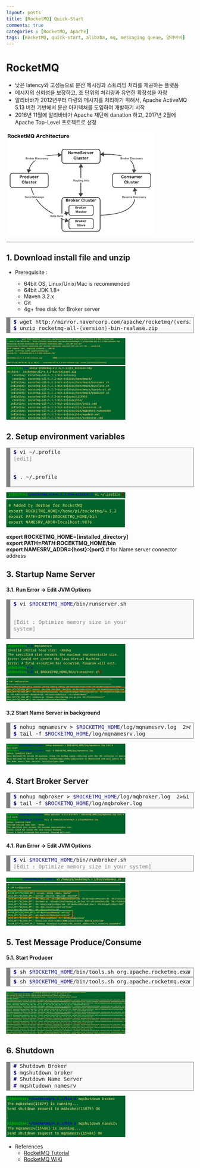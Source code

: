 ```yaml
---
layout: posts
title: [RocketMQ] Quick-Start
comments: true
categories : [RocketMQ, Apache]
tags: [RocketMQ, quick-start, alibaba, mq, messaging queue, 알리바바]
---
```


# RocketMQ
  
* 낮은 latency와 고성능으로 분산 메시징과 스트리밍 처리를 제공하는 플랫폼
* 메시지의 신뢰성을 보장하고, 조 단위의 처리량과 유연한 확장성을 자랑
* 알리바바가 2012년부터 다량의 메시지를 처리하기 위해서, Apache ActiveMQ 5.13 버전 기반에서 분산 아키텍처를 도입하여 개발하기 시작
* 2016년 11월에 알리바바가 Apache 재단에 danation 하고, 2017년 2월에 Apache Top-Level 프로젝트로 선정
  
![RocketMQ Architecture](/assets/images/posts/2019/01/2019-01-01-apache-rocketmq-quickstart-001.png)
  
---
  
## 1. Download install file and unzip
* Prerequisite : 

  * 64bit OS, Linux/Unix/Mac is recommended
  * 64bit JDK 1.8+
  * Maven 3.2.x
  * Git
  * 4g+ free disk for Broker server
  
<div style="background: #f8f8f8; overflow:auto;width:auto;border:solid gray;border-width:.1em .1em .1em .8em;padding:.2em .6em;"><pre style="margin: 0; line-height: 125%"><span style="color: #000080; font-weight: bold">$</span> wget http://mirror.navercorp.com/apache/rocketmq/<span style="color: #666666">{</span>version<span style="color: #666666">}</span>/rocketmq-all-<span style="color: #666666">{</span>version<span style="color: #666666">}</span>-bin-release.zip
<span style="color: #000080; font-weight: bold">$</span> unzip rocketmq-all-<span style="color: #666666">{</span>version<span style="color: #666666">}</span>-bin-realase.zip
</pre></div>  

  
![RocketMQ Architecture](/assets/images/posts/2019/01/2019-01-01-apache-rocketmq-quickstart-002.png)  
![RocketMQ Architecture](/assets/images/posts/2019/01/2019-01-01-apache-rocketmq-quickstart-003.png)  
  
## 2. Setup environment variables
<div style="background: #f8f8f8; overflow:auto;width:auto;border:solid gray;border-width:.1em .1em .1em .8em;padding:.2em .6em;"><pre style="margin: 0; line-height: 125%"><span style="color: #000080; font-weight: bold">$</span> vi ~/.profile
<span style="color: #888888">[edit]</span>


<span style="color: #000080; font-weight: bold">$</span> . ~/.profile
</pre></div>    
 

![RocketMQ Architecture](/assets/images/posts/2019/01/2019-01-01-apache-rocketmq-quickstart-004.png)    
![RocketMQ Architecture](/assets/images/posts/2019/01/2019-01-01-apache-rocketmq-quickstart-005.png)
  
**export ROCKETMQ_HOME=[installed_directory]**  
**export PATH=$PATH:$ROCEKTMQ_HOME/bin**  
**export NAMESRV_ADDR={host}:{port}**    # for Name server connector address  

  
## 3. Startup Name Server
#### 3.1. Run Error -> Edit JVM Options

<!-- HTML generated using hilite.me --><div style="background: #f8f8f8; overflow:auto;width:auto;border:solid gray;border-width:.1em .1em .1em .8em;padding:.2em .6em;"><pre style="margin: 0; line-height: 125%"><span style="color: #000080; font-weight: bold">$</span> vi <span style="color: #19177C">$ROCKETMQ_HOME</span>/bin/runserver.sh
<span style="color: #888888">[Edit : Optimize memory size in your system]</span>
</pre></div>  

  
![RocketMQ Architecture](/assets/images/posts/2019/01/2019-01-01-apache-rocketmq-quickstart-006.png)  
![RocketMQ Architecture](/assets/images/posts/2019/01/2019-01-01-apache-rocketmq-quickstart-007.png)  
  
#### 3.2 Start Name Server in background

<div style="background: #f8f8f8; overflow:auto;width:auto;border:solid gray;border-width:.1em .1em .1em .8em;padding:.2em .6em;"><pre style="margin: 0; line-height: 125%"><span style="color: #000080; font-weight: bold">$</span> nohup mqnamesrv &gt; <span style="color: #19177C">$ROCKETMQ_HOME</span>/log/mqnamesrv.log  2&gt;&amp;1 &amp;
<span style="color: #000080; font-weight: bold">$</span> tail -f <span style="color: #19177C">$ROCKETMQ_HOME</span>/log/mqnamesrv.log
</pre></div>  

  
![RocketMQ Architecture](/assets/images/posts/2019/01/2019-01-01-apache-rocketmq-quickstart-008.png)  
  
## 4. Start Broker Server

<div style="background: #f8f8f8; overflow:auto;width:auto;border:solid gray;border-width:.1em .1em .1em .8em;padding:.2em .6em;"><pre style="margin: 0; line-height: 125%"><span style="color: #000080; font-weight: bold">$</span> nohup mqbroker &gt; <span style="color: #19177C">$ROCKETMQ_HOME</span>/log/mqbroker.log  2&gt;&amp;1 &amp;
<span style="color: #000080; font-weight: bold">$</span> tail -f <span style="color: #19177C">$ROCKETMQ_HOME</span>/log/mqbroker.log
</pre></div>  

  
![RocketMQ Architecture](/assets/images/posts/2019/01/2019-01-01-apache-rocketmq-quickstart-009.png)  
  
#### 4.1. Run Error -> Edit JVM Options

<div style="background: #f8f8f8; overflow:auto;width:auto;border:solid gray;border-width:.1em .1em .1em .8em;padding:.2em .6em;"><pre style="margin: 0; line-height: 125%"><span style="color: #000080; font-weight: bold">$</span> vi <span style="color: #19177C">$ROCKETMQ_HOME</span>/bin/runbroker.sh
<span style="color: #888888">[Edit : Optimize memory size in your system]</span>
</pre></div>  

    
![RocketMQ Architecture](/assets/images/posts/2019/01/2019-01-01-apache-rocketmq-quickstart-010.png)  
![RocketMQ Architecture](/assets/images/posts/2019/01/2019-01-01-apache-rocketmq-quickstart-011.png)  
  
## 5. Test Message Produce/Consume
#### 5.1. Start Producer

<div style="background: #f8f8f8; overflow:auto;width:auto;border:solid gray;border-width:.1em .1em .1em .8em;padding:.2em .6em;"><pre style="margin: 0; line-height: 125%"><span style="color: #000080; font-weight: bold">$</span> sh <span style="color: #19177C">$ROCKETMQ_HOME</span>/bin/tools.sh org.apache.rocketmq.example.quickstart.Producer
</pre></div>  
<!-- HTML generated using hilite.me --><div style="background: #f8f8f8; overflow:auto;width:auto;border:solid gray;border-width:.1em .1em .1em .8em;padding:.2em .6em;"><pre style="margin: 0; line-height: 125%"><span style="color: #000080; font-weight: bold">$</span> sh <span style="color: #19177C">$ROCKETMQ_HOME</span>/bin/tools.sh org.apache.rocketmq.example.quickstart.Consumer
</pre></div>  

    
![RocketMQ Architecture](/assets/images/posts/2019/01/2019-01-01-apache-rocketmq-quickstart-013.png)  
  
## 6. Shutdown

<div style="background: #f8f8f8; overflow:auto;width:auto;border:solid gray;border-width:.1em .1em .1em .8em;padding:.2em .6em;"><pre style="margin: 0; line-height: 125%"><span style="color: #000080; font-weight: bold">#</span> Shutdown Broker
<span style="color: #000080; font-weight: bold">$</span> mqshutdown broker
<span style="color: #000080; font-weight: bold">#</span> Shutdown Name Server
<span style="color: #000080; font-weight: bold">#</span> mqshtudown namesrv
</pre></div>  

  
![RocketMQ Architecture](/assets/images/posts/2019/01/2019-01-01-apache-rocketmq-quickstart-014.png)  
* References  
  * [RocketMQ Tutorial](https://rocketmq.apache.org/docs/quick-start/)
  * [RocketMQ WiKi](https://en.wikipedia.org/wiki/Apache_RocketMQ)


